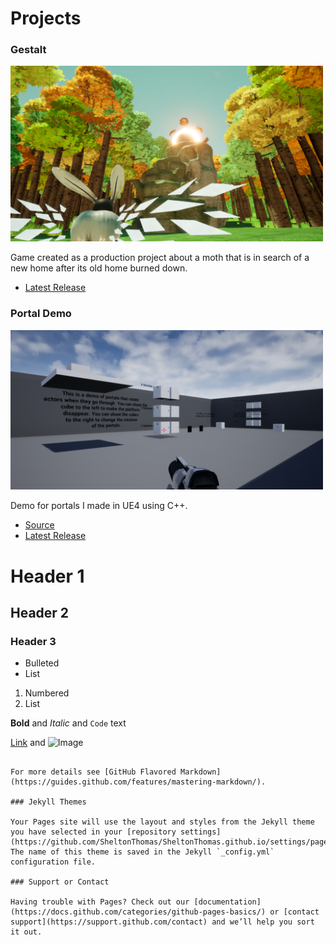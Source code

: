 # Projects

### Gestalt

<img src="GestaltSummer.png" alt="Gestalt" width="500"/>

Game created as a production project about a moth that is in search of a new home after its old home burned down.

* [Latest Release](https://team-forest.itch.io/gestalt)

### Portal Demo

<img src="image.png" alt="Portal" width="500"/>

Demo for portals I made in UE4 using C++.

* [Source](https://github.com/SheltonThomas/Portals)
* [Latest Release](https://github.com/SheltonThomas/Portals/releases/tag/1)

# Header 1
## Header 2
### Header 3

- Bulleted
- List

1. Numbered
2. List

**Bold** and _Italic_ and `Code` text

[Link](url) and ![Image](src)
```

For more details see [GitHub Flavored Markdown](https://guides.github.com/features/mastering-markdown/).

### Jekyll Themes

Your Pages site will use the layout and styles from the Jekyll theme you have selected in your [repository settings](https://github.com/SheltonThomas/SheltonThomas.github.io/settings/pages). The name of this theme is saved in the Jekyll `_config.yml` configuration file.

### Support or Contact

Having trouble with Pages? Check out our [documentation](https://docs.github.com/categories/github-pages-basics/) or [contact support](https://support.github.com/contact) and we’ll help you sort it out.
